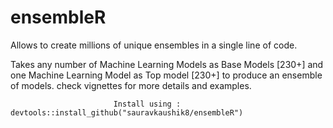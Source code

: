 # ensembleR
  Allows to create millions of unique ensembles in a single line of code.

  Takes any number of Machine Learning Models as Base Models [230+] and one Machine Learning Model as Top model [230+] to produce an ensemble of models. check vignettes for more details and examples.

                           Install using :  devtools::install_github("sauravkaushik8/ensembleR")
